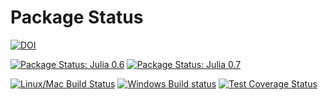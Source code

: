 # Package Status

[![DOI](https://zenodo.org/badge/25918430.svg)](https://zenodo.org/badge/latestdoi/25918430)

[![Package Status: Julia 0.6](https://pkg.julialang.org/badges/Bootstrap_0.6.svg)](https://pkg.julialang.org/#Bootstrap)
[![Package Status: Julia 0.7](http://pkg.julialang.org/badges/Bootstrap_0.7.svg)](https://pkg.julialang.org/#Bootstrap)

[![Linux/Mac Build Status](https://travis-ci.org/juliangehring/Bootstrap.jl.svg?branch=master)](https://travis-ci.org/juliangehring/Bootstrap.jl)
[![Windows Build status](https://ci.appveyor.com/api/projects/status/l8qifrqaj3gxloxg/branch/master?svg=true)](https://ci.appveyor.com/project/juliangehring/bootstrap-jl-433wi/branch/master)
[![Test Coverage Status](https://codecov.io/gh/juliangehring/Bootstrap.jl/branch/master/graph/badge.svg)](https://codecov.io/gh/juliangehring/Bootstrap.jl)
